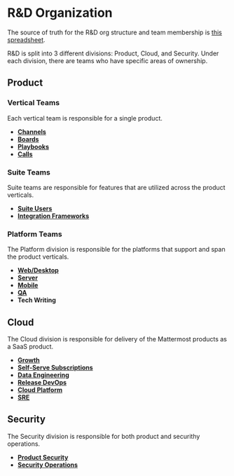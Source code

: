 # R&D Organization

The source of truth for the R&D org structure and team membership is [this spreadsheet](https://docs.google.com/spreadsheets/d/1lH8QIjQGEoGospDUdVs_LQ_i2b82I1ce6W7z18vhPTQ/edit#gid=1820415931).

R&D is split into 3 different divisions: Product, Cloud, and Security. Under each division, there are teams who have specific areas of ownership.

## Product

### Vertical Teams

Each vertical team is responsible for a single product. 

* **[Channels](/operations/research-and-development/organization/channels.md)**
* **[Boards](/operations/research-and-development/organization/boards.md)**
* **[Playbooks](/operations/research-and-development/organization/playbooks.md)**
* **[Calls](/operations/research-and-development/organization/calls.md)**

### Suite Teams

Suite teams are responsible for features that are utilized across the product verticals. 
* **[Suite Users](/operations/research-and-development/organization/suite_users.md)**
* **[Integration Frameworks](/operations/research-and-development/organization/integration_frameworks.md)** 

### Platform Teams

The Platform division is responsible for the platforms that support and span the product verticals. 

* **[Web/Desktop](/operations/research-and-development/organization/web_desktop.md)**
* **[Server](/operations/research-and-development/organization/server.md)**
* **[Mobile](/operations/research-and-development/organization/mobile.md)**
* **[QA](/operations/research-and-development/organization/qa.md)**
* **Tech Writing**

## Cloud 

The Cloud division is responsible for delivery of the Mattermost products as a SaaS product. 

* **[Growth](/operations/research-and-development/organization/growth.md)**
* **[Self-Serve Subscriptions](/operations/research-and-development/organization/self-serve_subscriptions.md)**
* **[Data Engineering](/operations/research-and-development/organization/data_engineering.md)**
* **[Release DevOps](/operations/research-and-development/organization/release_devops.md)**
* **[Cloud Platform](/operations/research-and-development/organization/cloud_platform.md)**
* **[SRE](/operations/research-and-development/organization/sre.md)**

## Security

The Security division is responsible for both product and securithy operations. 
* **[Product Security](/operations/research-and-development/organization/product_security.md)** 
* **[Security Operations](/operations/research-and-development/organization/security_operations.md)**
